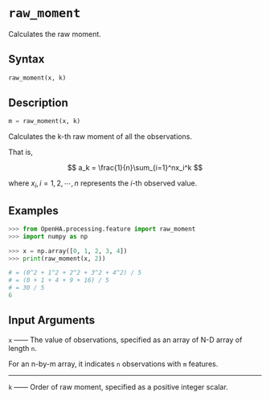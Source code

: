 # `raw_moment`

Calculates the raw moment.

## Syntax

```python
raw_moment(x, k)
```

## Description

```python
m = raw_moment(x, k)
```

Calculates the k-th raw moment of all the observations.

That is,

$$
a_k = \frac{1}{n}\sum_{i=1}^nx_i^k
$$

where $x_i,i=1,2,\cdots,n$ represents the $i$-th observed value.

## Examples

```python
>>> from OpenHA.processing.feature import raw_moment
>>> import numpy as np

>>> x = np.array([0, 1, 2, 3, 4])
>>> print(raw_moment(x, 2))

# = (0^2 + 1^2 + 2^2 + 3^2 + 4^2) / 5
# = (0 + 1 + 4 + 9 + 16) / 5
# = 30 / 5
6

```

## Input Arguments

`x` —— The value of observations, specified as an array of N-D array of length `n`.

For an n-by-m array, it indicates `n` observations with `m` features.

---

`k` —— Order of raw moment, specified as a positive integer scalar.
